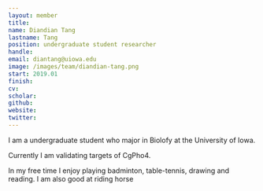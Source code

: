 ```yaml
---
layout: member
title:
name: Diandian Tang
lastname: Tang
position: undergraduate student researcher
handle:
email: diantang@uiowa.edu
image: /images/team/diandian-tang.png
start: 2019.01
finish:
cv:
scholar:
github:
website:
twitter:
---
```


I am a undergraduate student who major in Biolofy at the University of Iowa.

Currently I am validating targets of CgPho4.

In my free time I enjoy playing badminton, table-tennis, drawing and reading. I am also good at riding horse
